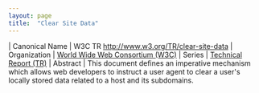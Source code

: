 ```yaml
---
layout: page
title:  "Clear Site Data"
---
```


| Canonical Name | W3C TR http://www.w3.org/TR/clear-site-data
| Organization | [World Wide Web Consortium (W3C)](..)
| Series | [Technical Report (TR)](..)
| Abstract | This document defines an imperative mechanism which allows web developers to instruct a user agent to clear a user's locally stored data related to a host and its subdomains.